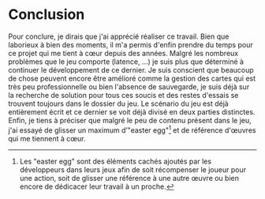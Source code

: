 # Conclusion
Pour conclure, je dirais que j'ai apprécié réaliser ce travail. Bien que laborieux à bien des moments, il m'a permis d'enfin prendre du temps pour ce projet qui me tient à cœur depuis des années. Malgré les nombreux problèmes que le jeu comporte (latence, ...) je suis plus que déterminé à continuer le développement de ce dernier. Je suis conscient que beaucoup de chose peuvent encore être amélioré comme la gestion des cartes qui est très peu professionnelle ou bien l'absence de sauvegarde, je suis déjà sur la recherche de solution pour tous ces soucis et des restes d'essais se trouvent toujours dans le dossier du jeu. Le scénario du jeu est déjà entièrement écrit et ce dernier se voit déjà divisé en deux parties distinctes. Enfin, je tiens à préciser que malgré le peu de contenu présent dans le jeu, j'ai essayé de glisser un maximum d’"easter egg"[^ee] et de référence d'œuvres qui me tiennent à cœur.

[^ee]: Les "easter egg" sont des éléments cachés ajoutés par les développeurs dans leurs jeux afin de soit récompenser le joueur pour une action, soit de glisser une référence à une autre œuvre ou bien encore de dédicacer leur travail à un proche.